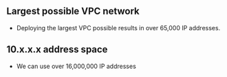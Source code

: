 ## Largest possible VPC network

* Deploying the largest VPC possible results in over 65,000 IP addresses.


## 10.x.x.x address space

* We can use over 16,000,000 IP addresses


